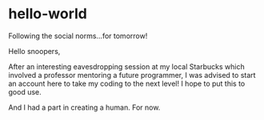 # hello-world
Following the social norms...for tomorrow!

Hello snoopers,

After an interesting eavesdropping session at my local Starbucks which involved a professor mentoring a future programmer, I was advised to start an account here to take my coding to the next level!  I hope to put this to good use.

And I had a part in creating a human.  For now.
